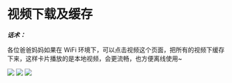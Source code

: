 # 视频下载及缓存

***话术：***

各位爸爸妈妈如果在 WiFi 环境下，可以点击视频这个页面，把所有的视频下缓存下来，这样卡片播放的是本地视频，会更流畅，也方便离线使用~

![](http://oflefstcz.bkt.clouddn.com/HbAppFAQ03.jpeg)
![](http://oflefstcz.bkt.clouddn.com/HbAppFAQ04.jpeg)
![](http://oflefstcz.bkt.clouddn.com/HbAppFAQ05.jpeg)
